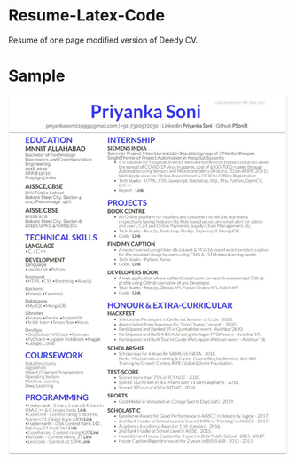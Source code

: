 # Resume-Latex-Code
Resume of one page modified version of Deedy CV.
# Sample
![Sample](https://github.com/PSoni8/Resume-Latex-Code/blob/main/IMG_20210407_153850.jpg)
